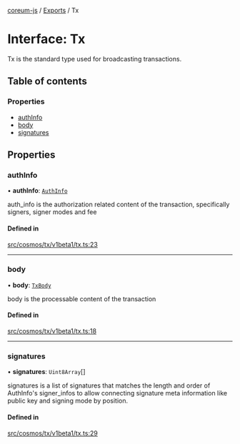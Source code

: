 [coreum-js](../README.md) / [Exports](../modules.md) / Tx

# Interface: Tx

Tx is the standard type used for broadcasting transactions.

## Table of contents

### Properties

- [authInfo](Tx.md#authinfo)
- [body](Tx.md#body)
- [signatures](Tx.md#signatures)

## Properties

### authInfo

• **authInfo**: [`AuthInfo`](../modules.md#authinfo)

auth_info is the authorization related content of the transaction,
specifically signers, signer modes and fee

#### Defined in

[src/cosmos/tx/v1beta1/tx.ts:23](https://github.com/PyramydLabs/coreum-js/blob/75debec/src/cosmos/tx/v1beta1/tx.ts#L23)

___

### body

• **body**: [`TxBody`](../modules.md#txbody)

body is the processable content of the transaction

#### Defined in

[src/cosmos/tx/v1beta1/tx.ts:18](https://github.com/PyramydLabs/coreum-js/blob/75debec/src/cosmos/tx/v1beta1/tx.ts#L18)

___

### signatures

• **signatures**: `Uint8Array`[]

signatures is a list of signatures that matches the length and order of
AuthInfo's signer_infos to allow connecting signature meta information like
public key and signing mode by position.

#### Defined in

[src/cosmos/tx/v1beta1/tx.ts:29](https://github.com/PyramydLabs/coreum-js/blob/75debec/src/cosmos/tx/v1beta1/tx.ts#L29)
